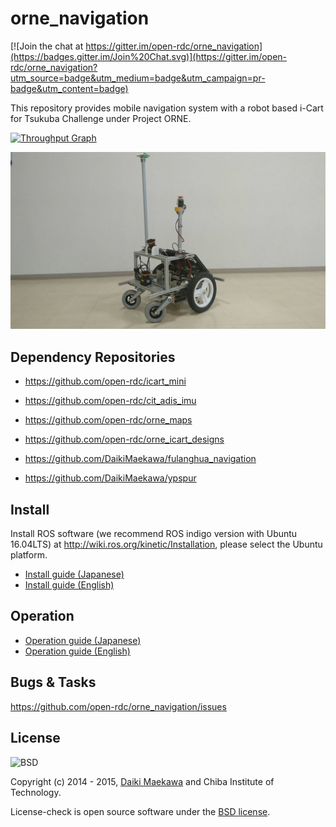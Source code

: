 orne_navigation
=================

[![Join the chat at https://gitter.im/open-rdc/orne_navigation](https://badges.gitter.im/Join%20Chat.svg)](https://gitter.im/open-rdc/orne_navigation?utm_source=badge&utm_medium=badge&utm_campaign=pr-badge&utm_content=badge)

This repository provides mobile navigation system with a robot based i-Cart for Tsukuba Challenge under Project ORNE.

[![Throughput Graph](https://graphs.waffle.io/open-rdc/tsukubachallenge/throughput.svg)](https://waffle.io/open-rdc/tsukubachallenge/metrics)

![](docs/orne_alpha.jpg)

## Dependency Repositories

* https://github.com/open-rdc/icart_mini

* https://github.com/open-rdc/cit_adis_imu

* https://github.com/open-rdc/orne_maps

* https://github.com/open-rdc/orne_icart_designs

* https://github.com/DaikiMaekawa/fulanghua_navigation

* https://github.com/DaikiMaekawa/ypspur

## Install

Install ROS software (we recommend ROS indigo version with Ubuntu 16.04LTS) at http://wiki.ros.org/kinetic/Installation, please select the Ubuntu platform.

- [Install guide (Japanese)](https://github.com/open-rdc/orne_navigation/wiki/ORNE%E7%92%B0%E5%A2%83%E3%81%AE%E6%A7%8B%E7%AF%89%E3%81%AB%E3%81%A4%E3%81%84%E3%81%A6)
- [Install guide (English)](https://github.com/open-rdc/orne_navigation/wiki/Install_ORNE_pkg)

## Operation

- [Operation guide (Japanese)](https://github.com/open-rdc/orne_navigation/wiki/ORNE%E7%92%B0%E5%A2%83%E5%8B%95%E4%BD%9C%E3%81%AE%E6%89%8B%E9%A0%86)
- [Operation guide (English)](https://github.com/open-rdc/orne_navigation/wiki/How_to_operate)

## Bugs & Tasks

https://github.com/open-rdc/orne_navigation/issues

## License

![BSD](http://img.shields.io/badge/license-BSD-green.svg)

Copyright (c) 2014 - 2015, [Daiki Maekawa](https://github.com/DaikiMaekawa) and Chiba Institute of Technology.

License-check is open source software under the [BSD license](https://github.com/open-rdc/icart_mini_ros_pkgs/blob/master/LICENSE).
